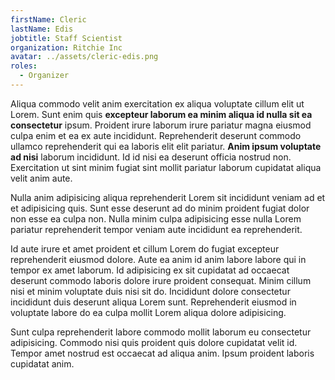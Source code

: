 ```yaml
---
firstName: Cleric
lastName: Edis
jobtitle: Staff Scientist
organization: Ritchie Inc
avatar: ../assets/cleric-edis.png
roles:
  - Organizer
---
```


Aliqua commodo velit anim exercitation ex aliqua voluptate cillum elit ut Lorem.
Sunt enim quis **excepteur laborum ea minim aliqua id nulla sit ea consectetur**
ipsum. Proident irure laborum irure pariatur magna eiusmod culpa enim et ea ex
aute incididunt. Reprehenderit deserunt commodo ullamco reprehenderit qui ea
laboris elit elit pariatur. **Anim ipsum voluptate ad nisi** laborum incididunt.
Id id nisi ea deserunt officia nostrud non. Exercitation ut sint minim fugiat
sint mollit pariatur laborum cupidatat aliqua velit anim aute.

Nulla anim adipisicing aliqua reprehenderit Lorem sit incididunt veniam ad et et
adipisicing quis. Sunt esse deserunt ad do minim proident fugiat dolor non esse
ea culpa non. Nulla minim culpa adipisicing esse nulla Lorem pariatur
reprehenderit tempor veniam aute incididunt ea reprehenderit.

Id aute irure et amet proident et cillum Lorem do fugiat excepteur reprehenderit
eiusmod dolore. Aute ea anim id anim labore labore qui in tempor ex amet
laborum. Id adipisicing ex sit cupidatat ad occaecat deserunt commodo laboris
dolore irure proident consequat. Minim cillum nisi et minim voluptate duis nisi
sit do. Incididunt dolore consectetur incididunt duis deserunt aliqua Lorem
sunt. Reprehenderit eiusmod in voluptate labore do ea culpa mollit Lorem aliqua
dolore adipisicing.

Sunt culpa reprehenderit labore commodo mollit laborum eu consectetur
adipisicing. Commodo nisi quis proident quis dolore cupidatat velit id. Tempor
amet nostrud est occaecat ad aliqua anim. Ipsum proident laboris cupidatat anim.

